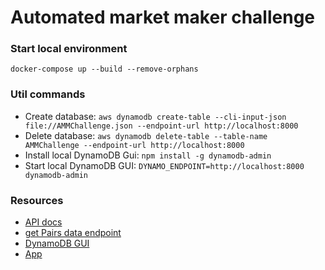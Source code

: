 # Automated market maker challenge

### Start local environment
```
docker-compose up --build --remove-orphans
```

### Util commands
- Create database: `aws dynamodb create-table --cli-input-json file://AMMChallenge.json --endpoint-url http://localhost:8000`
- Delete database: `aws dynamodb delete-table --table-name AMMChallenge --endpoint-url http://localhost:8000`
- Install local DynamoDB Gui: `npm install -g dynamodb-admin`
- Start local DynamoDB GUI: `DYNAMO_ENDPOINT=http://localhost:8000 dynamodb-admin`

### Resources
- [API docs](http://localhost:8080/api/pairs/docs)
- [get Pairs data endpoint](http://localhost:8080/api/pairs)
- [DynamoDB GUI](http://localhost:8001)
- [App](http://localhost:3000/)
